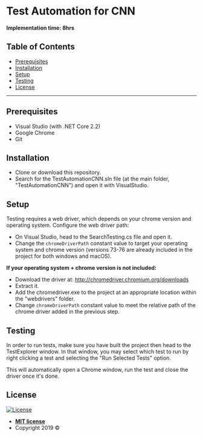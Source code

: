 # Test Automation for CNN

**Implementation time: 8hrs**

## Table of Contents

- [Prerequisites](#prerequisites)
- [Installation](#installation)
- [Setup](#setup)
- [Testing](#testing)
- [License](#license)

---

## Prerequisites

- Visual Studio (with .NET Core 2.2)
- Google Chrome
- Git


## Installation

- Clone or download this repository.
- Search for the TestAutomationCNN.sln file (at the main folder, "TestAutomationCNN") and open it with VisualStudio.


## Setup

Testing requires a web driver, which depends on your chrome version and operating system.
Configure the web driver path: 
- On Visual Studio, head to the SearchTesting.cs file and open it.
- Change the `chromeDriverPath` constant value to target your operating system and chrome version (versions 73-76 are already included in the project for both windows and macOS).
 
 
**If your operating system + chrome version is not included:**
- Download the driver at: http://chromedriver.chromium.org/downloads
- Extract it.
- Add the chromedriver.exe to the project at an appropriate location within the "webdrivers" folder.
- Change `chromeDriverPath` constant value to meet the relative path of the chrome driver added in the previous step.


## Testing

In order to run tests, make sure you have built the project then head to the TestExplorer window. In that window, you may select which test to run by right clicking a test and selecting the "Run Selected Tests" option.

This will automatically open a Chrome window, run the test and close the driver once it's done.


## License

[![License](http://img.shields.io/:license-mit-blue.svg?style=flat-square)](http://badges.mit-license.org)

- **[MIT license](http://opensource.org/licenses/mit-license.php)**
- Copyright 2019 © 
